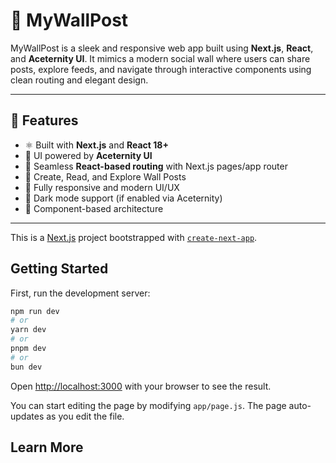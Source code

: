 # 🧱 MyWallPost

MyWallPost is a sleek and responsive web app built using **Next.js**, **React**, and **Aceternity UI**. It mimics a modern social wall where users can share posts, explore feeds, and navigate through interactive components using clean routing and elegant design.

---

## 🚀 Features

- ⚛️ Built with **Next.js** and **React 18+**
- 🎨 UI powered by **Aceternity UI**
- 🔗 Seamless **React-based routing** with Next.js pages/app router
- 📝 Create, Read, and Explore Wall Posts
- 📱 Fully responsive and modern UI/UX
- 🌙 Dark mode support (if enabled via Aceternity)
- 🧩 Component-based architecture

---




This is a [Next.js](https://nextjs.org) project bootstrapped with [`create-next-app`](https://github.com/vercel/next.js/tree/canary/packages/create-next-app).

## Getting Started

First, run the development server:

```bash
npm run dev
# or
yarn dev
# or
pnpm dev
# or
bun dev
```

Open [http://localhost:3000](http://localhost:3000) with your browser to see the result.

You can start editing the page by modifying `app/page.js`. The page auto-updates as you edit the file.


## Learn More


